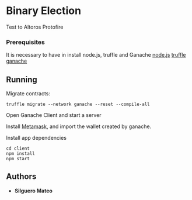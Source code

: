 # Binary Election
Test to Altoros Protofire

### Prerequisites
It is necessary to have in install node.js, truffle and Ganache
[node.js](https://nodejs.org/es/download/)
[truffle]( https://truffleframework.com/)
[ganache]( https://truffleframework.com/ganache)

## Running
Migrate contracts:
```
truffle migrate --network ganache --reset --compile-all
```

Open Ganache Client and start a server

Install [Metamask](https://chrome.google.com/webstore/detail/metamask/nkbihfbeogaeaoehlefnkodbefgpgknn), and import the wallet created by ganache.

Install app dependencies
```
cd client
npm install
npm start
```

## Authors
* **Silguero Mateo**